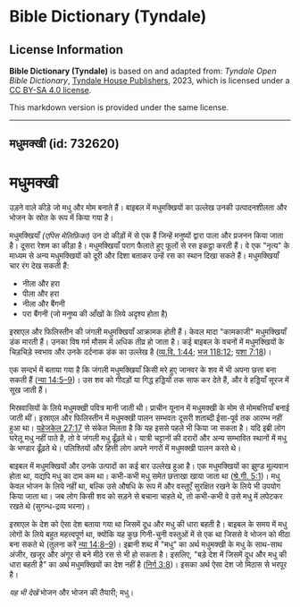 # Bible Dictionary (Tyndale)

## License Information

**Bible Dictionary (Tyndale)** is based on and adapted from: _Tyndale Open Bible Dictionary_, [Tyndale House Publishers](https://tyndaleopenresources.com/), 2023, which is licensed under a [CC BY-SA 4.0 license](https://creativecommons.org/licenses/by-sa/4.0/legalcode.en).

This markdown version is provided under the same license.



--------------------------------

## मधुमक्खी (id: 732620)

मधुमक्खी
========

उड़ने वाले कीड़े जो मधु और मोम बनाते हैं। बाइबल में मधुमक्खियों का उल्लेख उनकी उत्पादनशीलता और भोजन के स्रोत के रूप में किया गया है।

मधुमक्खियाँ *(एपिस मेलिफ़िका)* उन दो कीड़ों में से एक हैं जिन्हें मनुष्यों द्वारा पाला और प्रजनन किया जाता है। दूसरा रेशम का कीड़ा है। मधुमक्खियाँ पराग फैलाते हुए फूलों से रस इकट्ठा करती हैं। वे एक "नृत्य" के माध्यम से अन्य मधुमक्खियों को दूरी और दिशा बताकर उन्हें रस का स्थान दिखा सकते हैं। मधुमक्खियाँ चार रंग देख सकती हैं:

* नीला और हरा
* पीला और हरा
* नीला और बैंगनी
* परा बैंगनी (जो मनुष्य की आँखों के लिये अदृश्य होता है)

इस्राएल और फिलिस्तीन की जंगली मधुमक्खियाँ आक्रामक होती हैं। केवल मादा "कामकाजी" मधुमक्खियाँ डंक मारती हैं। उनका विष गर्म मौसम में अधिक तीव्र हो जाता है। कई बाइबल के वचनों में मधुमक्खियों के चिड़चिड़े स्वभाव और उनके दर्दनाक डंक का उल्लेख है ([व्य.वि. 1:44](https://ref.ly/Deut1:44); [भज 118:12](https://ref.ly/Ps118:12); [यशा 7:18](https://ref.ly/Isa7:18))।

एक सन्दर्भ में बताया गया है कि जंगली मधुमक्खियाँ किसी मरे हुए जानवर के शव में भी अपना छत्ता बना सकती हैं ([न्या 14:5–9](https://ref.ly/Judg14:5-Judg14:9))। उस शव को गीदड़ों या गिद्ध हड्डियों तक साफ कर देते हैं, और वे हड्डियाँ सूरज में सूख जाती हैं।

मिस्रवासियों के लिये मधुमक्खी पवित्र मानी जाती थी। प्राचीन यूनान में मधुमक्खी के मोम से मोमबत्तियाँ बनाई जाती थीं। इस्राएल और फिलिस्तीन में मधुमक्खी पालन सम्भवतः दूसरी शताब्दी ईसा\-पूर्व तक आरम्भ नहीं हुआ था। [यहेजकेल 27:17](https://ref.ly/Ezek27:17) से संकेत मिलता है कि यह इससे पहले भी किया जा सकता है। यदि इब्री लोग घरेलू मधु नहीं पाते है, तो वे जंगली मधु ढूँढ़ते थे। यात्री चट्टानों की दरारों और अन्य सम्भावित स्थानों में मधु के भण्डार ढूँढ़ते थे। पलिश्तियों और हित्ती लोग अपने नगरों में मधुमक्खी पालन करते थे। 

बाइबल में मधुमक्खियों और उनके उत्पादों का कई बार उल्लेख हुआ है। एक मधुमक्खियों का झुण्ड मूल्यवान होता था, यद्यपि मधु का दाम कम था। कभी\-कभी मधु समेत छत्ताखा खाया जाता था ([श्रे.गी. 5:1](https://ref.ly/Song5:1))। मधु केवल भोजन के लिये नहीं था, बल्कि उसे औषधि के रूप में और वस्तुएँ सुरक्षित रखने के लिये भी उपयोग किया जाता था। जब लोग किसी शव को सड़ने से बचाना चाहते थे, तो कभी\-कभी वे उसे मधु में लपेटकर रखते थे (सुगन्ध\-द्रव्य भरना)।

इस्राएल के देश को ऐसा देश बताया गया था जिसमें दूध और मधु की धारा बहती है। बाइबल के समय में मधु लोगों के लिये बहुत महत्त्वपूर्ण था, क्योंकि यह कुछ गिनी\-चुनी वस्तुओं में से एक था जिससे वे भोजन को मीठा बना सकते थे (तुलना करें [न्या 14:8–9](https://ref.ly/Judg14:8-Judg14:9))। इब्रानी शब्द में "मधु" का अर्थ मधुमक्खी के मधु के साथ\-साथ अंजीर, खजूर और अंगूर से बने मीठे रस से भी हो सकता है। इसलिए, "बड़े देश में जिसमें दूध और मधु की धारा बहती है" का अर्थ मधुमक्खियों का देश नहीं है ([निर्ग 3:8](https://ref.ly/Exod3:8))। इसका अर्थ ऐसा देश जो मिठास से भरपूर है।

*यह भी देखें* भोजन और भोजन की तैयारी; मधु।


